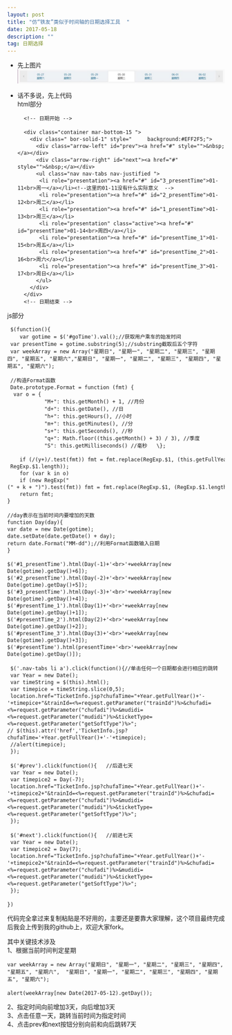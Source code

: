 ```yaml
---
layout: post
title: "仿“铁友”类似于时间轴的日期选择工具  "
date: 2017-05-18  
description: ""
tag: 日期选择
---
```


* 先上图片  
![图片](/img/zhou.png)  
* 话不多说，先上代码  
html部分  
		
		<!-- 日期开始 -->  

		<div class="container mar-bottom-15 ">	
          <div class=" bor-solid-1" style=" 	background:#EFF2F5;">	
            <div class="arrow-left" id="prev"><a href="#" style="">&nbsp;</a></div>
            <div class="arrow-right" id="next"><a href="#" style="">&nbsp;</a></div>
            <ul class="nav nav-tabs nav-justified ">
             <li role="presentation"><a href="#" id="3_presentTime">01-11<br>周一</a></li><!--这里的01-11没有什么实际意义  -->
             <li role="presentation"><a href="#" id="2_presentTime">01-12<br>周二</a></li>
             <li role="presentation"><a href="#" id="1_presentTime">01-13<br>周三</a></li>
             <li role="presentation" class="active"><a href="#" id="presentTime">01-14<br>周四</a></li>
             <li role="presentation"><a href="#" id="presentTime_1">01-15<br>周五</a></li>
             <li role="presentation"><a href="#" id="presentTime_2">01-16<br>周六</a></li>
             <li role="presentation"><a href="#" id="presentTime_3">01-17<br>周日</a></li>
            </ul>
          </div>
        </div>
        <!-- 日期结束 -->  
 
js部分  

	 $(function(){
     	var gotime = $('#goTime').val();//获取用户乘车的始发时间
     var presentTime = gotime.substring(5);//substring截取后五个字符
     var weekArray = new Array("星期日", "星期一", "星期二", "星期三", "星期四", "星期五", "星期六","星期日", "星期一", "星期二", "星期三", "星期四", "星期五", "星期六");
    
     //构造Format函数
     Date.prototype.Format = function (fmt) {  
      var o = {  
    	        "M+": this.getMonth() + 1, //月份   
    	        "d+": this.getDate(), //日   
    	        "h+": this.getHours(), //小时   
    	        "m+": this.getMinutes(), //分   
    	        "s+": this.getSeconds(), //秒   
    	        "q+": Math.floor((this.getMonth() + 3) / 3), //季度   
    	        "S": this.getMilliseconds() //毫秒   \};  
    
        if (/(y+)/.test(fmt)) fmt = fmt.replace(RegExp.$1, (this.getFullYear() + "").substr(4 - RegExp.$1.length));  
        for (var k in o)  
        if (new RegExp("(" + k + ")").test(fmt)) fmt = fmt.replace(RegExp.$1, (RegExp.$1.length == 1) ? (o[k]) : (("00" + o[k]).substr(("" + o[k]).length)));  
        return fmt;  
    }
    
    //day表示在当前时间内要增加的天数
    function Day(day){
    var date = new Date(gotime);
    date.setDate(date.getDate() + day);
    return date.Format("MM-dd");//利用Format函数输入日期
    }  
    
    $('#1_presentTime').html(Day(-1)+'<br>'+weekArray[new Date(gotime).getDay()+6]);
    $('#2_presentTime').html(Day(-2)+'<br>'+weekArray[new Date(gotime).getDay()+5]);
    $('#3_presentTime').html(Day(-3)+'<br>'+weekArray[new Date(gotime).getDay()+4]);
    $('#presentTime_1').html(Day(1)+'<br>'+weekArray[new Date(gotime).getDay()+1]);
    $('#presentTime_2').html(Day(2)+'<br>'+weekArray[new Date(gotime).getDay()+2]);
    $('#presentTime_3').html(Day(3)+'<br>'+weekArray[new Date(gotime).getDay()+3]);
    $('#presentTime').html(presentTime+'<br>'+weekArray[new Date(gotime).getDay()]);
    
     $('.nav-tabs li a').click(function(){//单击任何一个日期都会进行相应的跳转
     var Year = new Date();
     var timeString = $(this).html();
     var timepice = timeString.slice(0,5);
     location.href="TicketInfo.jsp?chufaTime="+Year.getFullYear()+'-'+timepice+"&trainId=<%=request.getParameter("trainId")%>&chufadi=<%=request.getParameter("chufadi")%>&mudidi=<%=request.getParameter("mudidi")%>&ticketType=<%=request.getParameter("getSoftType")%>";
    // $(this).attr('href','TicketInfo.jsp?chufaTime='+Year.getFullYear()+'-'+timepice);
     //alert(timepice);
     });
     
     $('#prev').click(function(){   //后退七天
     var Year = new Date();
     var timepice2 = Day(-7);
     location.href="TicketInfo.jsp?chufaTime="+Year.getFullYear()+'-'+timepice2+"&trainId=<%=request.getParameter("trainId")%>&chufadi=<%=request.getParameter("chufadi")%>&mudidi=<%=request.getParameter("mudidi")%>&ticketType=<%=request.getParameter("getSoftType")%>";
     });
     
     $('#next').click(function(){   //前进七天
     var Year = new Date();
     var timepice2 = Day(7);
     location.href="TicketInfo.jsp?chufaTime="+Year.getFullYear()+'-'+timepice2+"&trainId=<%=request.getParameter("trainId")%>&chufadi=<%=request.getParameter("chufadi")%>&mudidi=<%=request.getParameter("mudidi")%>&ticketType=<%=request.getParameter("getSoftType")%>";
     });
       
    })  
 

代码完全拿过来复制粘贴是不好用的，主要还是要靠大家理解，这个项目最终完成后我会上传到我的github上，欢迎大家fork。  

其中关键技术涉及  
1、根据当前时间判定星期    

	var weekArray = new Array("星期日", "星期一", "星期二", "星期三", "星期四", "星期五", "星期六",  "星期日", "星期一", "星期二", "星期三", "星期四", "星期五", "星期六");	

	alert(weekArray[new Date(2017-05-12).getDay());
   
2、指定时间向前增加3天，向后增加3天  
3、点击任意一天，跳转当前时间为指定时间  
4、点击prev和next按钮分别向前和向后跳转7天
